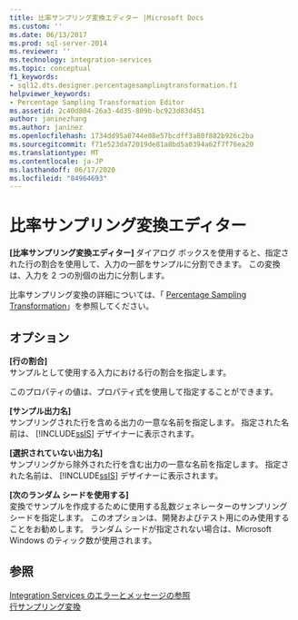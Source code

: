 ```yaml
---
title: 比率サンプリング変換エディター |Microsoft Docs
ms.custom: ''
ms.date: 06/13/2017
ms.prod: sql-server-2014
ms.reviewer: ''
ms.technology: integration-services
ms.topic: conceptual
f1_keywords:
- sql12.dts.designer.percentagesamplingtransformation.f1
helpviewer_keywords:
- Percentage Sampling Transformation Editor
ms.assetid: 2c40d804-26a3-4d35-809b-bc923d83d451
author: janinezhang
ms.author: janinez
ms.openlocfilehash: 1734dd95a0744e08e57bcdff3a80f882b926c2ba
ms.sourcegitcommit: f71e523da72019de81a8bd5a0394a62f7f76ea20
ms.translationtype: MT
ms.contentlocale: ja-JP
ms.lasthandoff: 06/17/2020
ms.locfileid: "84964693"
---
```

# <a name="percentage-sampling-transformation-editor"></a>比率サンプリング変換エディター
  **[比率サンプリング変換エディター]** ダイアログ ボックスを使用すると、指定された行の割合を使用して、入力の一部をサンプルに分割できます。 この変換は、入力を 2 つの別個の出力に分割します。  
  
 比率サンプリング変換の詳細については、「 [Percentage Sampling Transformation](data-flow/transformations/percentage-sampling-transformation.md)」を参照してください。  
  
## <a name="options"></a>オプション  
 **[行の割合]**  
 サンプルとして使用する入力における行の割合を指定します。  
  
 このプロパティの値は、プロパティ式を使用して指定することができます。  
  
 **[サンプル出力名]**  
 サンプリングされた行を含める出力の一意な名前を指定します。 指定された名前は、 [!INCLUDE[ssIS](../includes/ssis-md.md)] デザイナーに表示されます。  
  
 **[選択されていない出力名]**  
 サンプリングから除外された行を含む出力の一意な名前を指定します。 指定された名前は、 [!INCLUDE[ssIS](../includes/ssis-md.md)] デザイナーに表示されます。  
  
 **[次のランダム シードを使用する]**  
 変換でサンプルを作成するために使用する乱数ジェネレーターのサンプリング シードを指定します。 このオプションは、開発およびテスト用にのみ使用することをお勧めします。 ランダム シードが指定されない場合は、Microsoft Windows のティック数が使用されます。  
  
## <a name="see-also"></a>参照  
 [Integration Services のエラーとメッセージの参照](../../2014/integration-services/integration-services-error-and-message-reference.md)   
 [行サンプリング変換](data-flow/transformations/row-sampling-transformation.md)  
  
  
